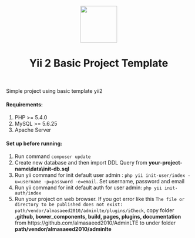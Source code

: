 <p align="center">
    <a href="https://github.com/yiisoft" target="_blank">
        <img src="https://avatars0.githubusercontent.com/u/993323" height="100px">
    </a>
    <h1 align="center">Yii 2 Basic Project Template</h1>
    <br>
</p>

<p>Simple project using basic template yii2</p>

<h4>Requirements:</h4>
 <ol>
    <li>PHP >= 5.4.0</li>
    <li>MySQL >= 5.6.25</li>
    <li>Apache Server</li>
</ol>

<h4>Set up before running:</h4>
<ol>
    <li>Run command <code>composer update</code></li>
    <li>Create new database and then import DDL Query from <strong>your-project-name\data\init-db.sql</strong></li>
    <li>Run yii command for init default user admin : <code>php yii init-user/index -u=username -p=password -e=email</code>. Set username, password and email</li>
    <li>Run yii command for init default auth for user admin: <code>php yii init-auth/index</code></li>
    <li>Run your project on web browser. If you got error like this <code>The file or directory to be published does not exist: path/vendor/almasaeed2010/adminlte/plugins/iCheck</code>, copy folder <strong>.github, bower_components, build, pages, plugins, documentation</strong> from https://github.com/almasaeed2010/AdminLTE to under folder <strong>path/vendor/almasaeed2010/adminlte</strong></li>
</ol>
